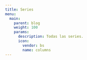 ```yaml
---
title: Series
menu:
  main:
    parent: blog
    weight: 100
    params:
      description: Todas las series.
      icon:
        vendor: bs
        name: columns
---
```

